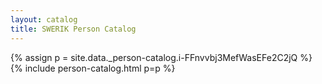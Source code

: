 ```yaml
---
layout: catalog
title: SWERIK Person Catalog
---
```

{% assign p = site.data._person-catalog.i-FFnvvbj3MefWasEFe2C2jQ %}
{% include person-catalog.html p=p %}


